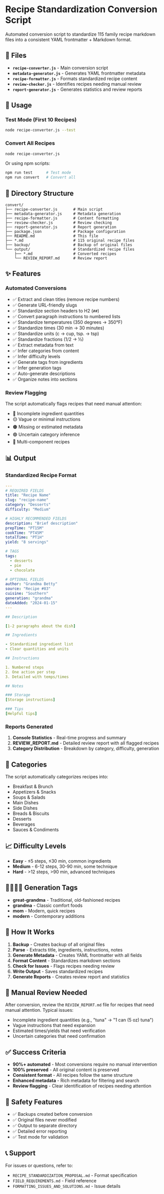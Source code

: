 # Recipe Standardization Conversion Script

Automated conversion script to standardize 115 family recipe markdown files into a consistent YAML frontmatter + Markdown format.

## 📁 Files

- **`recipe-converter.js`** - Main conversion script
- **`metadata-generator.js`** - Generates YAML frontmatter metadata
- **`recipe-formatter.js`** - Formats standardized recipe content
- **`review-checker.js`** - Identifies recipes needing manual review
- **`report-generator.js`** - Generates statistics and review reports

## 🚀 Usage

### Test Mode (First 10 Recipes)
```bash
node recipe-converter.js --test
```

### Convert All Recipes
```bash
node recipe-converter.js
```

Or using npm scripts:
```bash
npm run test      # Test mode
npm run convert   # Convert all
```

## 📂 Directory Structure

```
convert/
├── recipe-converter.js       # Main script
├── metadata-generator.js     # Metadata generation
├── recipe-formatter.js       # Content formatting
├── review-checker.js         # Review checking
├── report-generator.js       # Report generation
├── package.json              # Package configuration
├── README.md                 # This file
├── *.md                      # 115 original recipe files
├── backup/                   # Backup of original files
└── output/                   # Standardized recipe files
    ├── *.md                  # Converted recipes
    └── REVIEW_REPORT.md      # Review report
```

## ✨ Features

### Automated Conversions
- ✅ Extract and clean titles (remove recipe numbers)
- ✅ Generate URL-friendly slugs
- ✅ Standardize section headers to H2 (`##`)
- ✅ Convert paragraph instructions to numbered lists
- ✅ Standardize temperatures (350 degrees → 350°F)
- ✅ Standardize times (30 min → 30 minutes)
- ✅ Standardize units (c → cup, tsp. → tsp)
- ✅ Standardize fractions (1/2 → ½)
- ✅ Extract metadata from text
- ✅ Infer categories from content
- ✅ Infer difficulty levels
- ✅ Generate tags from ingredients
- ✅ Infer generation tags
- ✅ Auto-generate descriptions
- ✅ Organize notes into sections

### Review Flagging
The script automatically flags recipes that need manual attention:
- 🔴 Incomplete ingredient quantities
- 🟡 Vague or minimal instructions
- 🟠 Missing or estimated metadata
- 🟢 Uncertain category inference
- 🔵 Multi-component recipes

## 📊 Output

### Standardized Recipe Format
```yaml
---
# REQUIRED FIELDS
title: "Recipe Name"
slug: "recipe-name"
category: "Desserts"
difficulty: "Medium"

# HIGHLY RECOMMENDED FIELDS
description: "Brief description"
prepTime: "PT15M"
cookTime: "PT45M"
totalTime: "PT1H"
yield: "8 servings"

# TAGS
tags:
  - desserts
  - pie
  - chocolate

# OPTIONAL FIELDS
author: "Grandma Betty"
source: "Recipe #83"
cuisine: "Southern"
generation: "grandma"
dateAdded: "2024-01-15"
---

## Description

[1-2 paragraphs about the dish]

## Ingredients

- Standardized ingredient list
- Clear quantities and units

## Instructions

1. Numbered steps
2. One action per step
3. Detailed with temps/times

## Notes

### Storage
[Storage instructions]

### Tips
[Helpful tips]
```

### Reports Generated
1. **Console Statistics** - Real-time progress and summary
2. **REVIEW_REPORT.md** - Detailed review report with all flagged recipes
3. **Category Distribution** - Breakdown by category, difficulty, generation

## 🎯 Categories

The script automatically categorizes recipes into:
- Breakfast & Brunch
- Appetizers & Snacks
- Soups & Salads
- Main Dishes
- Side Dishes
- Breads & Biscuits
- Desserts
- Beverages
- Sauces & Condiments

## 📈 Difficulty Levels

- **Easy** - ≤5 steps, ≤30 min, common ingredients
- **Medium** - 6-12 steps, 30-90 min, some technique
- **Hard** - >12 steps, >90 min, advanced techniques

## 👨‍👩‍👧‍👦 Generation Tags

- **great-grandma** - Traditional, old-fashioned recipes
- **grandma** - Classic comfort foods
- **mom** - Modern, quick recipes
- **modern** - Contemporary additions

## 🔧 How It Works

1. **Backup** - Creates backup of all original files
2. **Parse** - Extracts title, ingredients, instructions, notes
3. **Generate Metadata** - Creates YAML frontmatter with all fields
4. **Format Content** - Standardizes markdown sections
5. **Check for Issues** - Flags recipes needing review
6. **Write Output** - Saves standardized recipes
7. **Generate Reports** - Creates review report and statistics

## 📝 Manual Review Needed

After conversion, review the `REVIEW_REPORT.md` file for recipes that need manual attention. Typical issues:
- Incomplete ingredient quantities (e.g., "tuna" → "1 can (5 oz) tuna")
- Vague instructions that need expansion
- Estimated times/yields that need verification
- Uncertain categories that need confirmation

## ✅ Success Criteria

- **90%+ automated** - Most conversions require no manual intervention
- **100% preserved** - All original content is preserved
- **Consistent format** - All recipes follow the same structure
- **Enhanced metadata** - Rich metadata for filtering and search
- **Review flagging** - Clear identification of recipes needing attention

## 🚨 Safety Features

- ✅ Backups created before conversion
- ✅ Original files never modified
- ✅ Output to separate directory
- ✅ Detailed error reporting
- ✅ Test mode for validation

## 📞 Support

For issues or questions, refer to:
- `RECIPE_STANDARDIZATION_PROPOSAL.md` - Format specification
- `FIELD_REQUIREMENTS.md` - Field reference
- `FORMATTING_ISSUES_AND_SOLUTIONS.md` - Issue details

